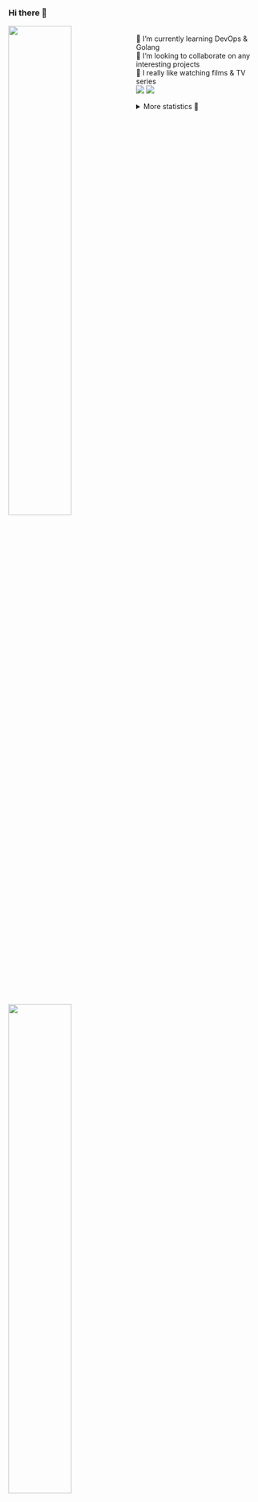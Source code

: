 ### Hi there 👋


[<img align="left" width="50%" src="https://github-readme-stats.vercel.app/api?username=rufusnufus&hide=issues&show_icons=true&count_private=true&theme=transparent&title_color=FF6F40&text_color=FBF9F8&icon_color=F48242&hide_border=true&hide_title=true#gh-dark-mode-only">](https://metrics.lecoq.io/rufusnufus#gh-dark-mode-only)
[<img align="left" width="50%" src="https://github-readme-stats.vercel.app/api?username=rufusnufus&hide=issues&show_icons=true&count_private=true&theme=transparent&title_color=FF6533&text_color=4D4644&icon_color=FF8038&hide_border=true&hide_title=true#gh-light-mode-only">](https://metrics.lecoq.io/rufusnufus#gh-light-mode-only)

<p>
  <br>
  🌱 I’m currently learning DevOps & Golang</br>
  👯 I’m looking to collaborate on any interesting projects</br>
  🎥 I really like watching films & TV series</br>
  <a href="https://linkedin.com/in/rufusnufus"><img src="https://img.shields.io/badge/linkedin-0077B5.svg?style=for-the-badge&logo=linkedin&logoColor=white"/></a>
  <a href="https://t.me/rufusnufus"><img src="https://img.shields.io/badge/-telegram-black?style=for-the-badge&color=blue&logo=telegram"/></a>
</p>

<p text-align="left">
<details>
  <summary>More statistics 👀</summary><br/>

<!--START_SECTION:waka-->
![Code Time](http://img.shields.io/badge/Code%20Time-60%20hrs%203%20mins-blue)

![Profile Views](http://img.shields.io/badge/Profile%20Views-0-blue)

**I'm an Early 🐤** 

```text
🌞 Morning    114 commits    ████░░░░░░░░░░░░░░░░░░░░░   17.22% 
🌆 Daytime    366 commits    █████████████░░░░░░░░░░░░   55.29% 
🌃 Evening    153 commits    █████░░░░░░░░░░░░░░░░░░░░   23.11% 
🌙 Night      29 commits     █░░░░░░░░░░░░░░░░░░░░░░░░   4.38%

```
📅 **I'm Most Productive on Tuesday** 

```text
Monday       124 commits    ████░░░░░░░░░░░░░░░░░░░░░   18.73% 
Tuesday      130 commits    █████░░░░░░░░░░░░░░░░░░░░   19.64% 
Wednesday    110 commits    ████░░░░░░░░░░░░░░░░░░░░░   16.62% 
Thursday     125 commits    ████░░░░░░░░░░░░░░░░░░░░░   18.88% 
Friday       114 commits    ████░░░░░░░░░░░░░░░░░░░░░   17.22% 
Saturday     33 commits     █░░░░░░░░░░░░░░░░░░░░░░░░   4.98% 
Sunday       26 commits     █░░░░░░░░░░░░░░░░░░░░░░░░   3.93%

```


📊 **This Week I Spent My Time On** 

```text
💬 Programming Languages: 
YAML                     8 hrs 23 mins       █████████████░░░░░░░░░░░░   55.0% 
HCL                      2 hrs 30 mins       ████░░░░░░░░░░░░░░░░░░░░░   16.41% 
JavaScript               1 hr 21 mins        ██░░░░░░░░░░░░░░░░░░░░░░░   8.94% 
Other                    1 hr 12 mins        ██░░░░░░░░░░░░░░░░░░░░░░░   7.88% 
Terraform                32 mins             █░░░░░░░░░░░░░░░░░░░░░░░░   3.57%

🔥 Editors: 
VS Code                  14 hrs 9 mins       ███████████████████████░░   92.7% 
iTerm2                   1 hr 6 mins         █░░░░░░░░░░░░░░░░░░░░░░░░   7.3%

```

**I Mostly Code in Python** 

```text
Python                   9 repos             ███████░░░░░░░░░░░░░░░░░░   28.12% 
Java                     4 repos             ███░░░░░░░░░░░░░░░░░░░░░░   12.5% 
Jupyter Notebook         4 repos             ███░░░░░░░░░░░░░░░░░░░░░░   12.5% 
JavaScript               3 repos             ██░░░░░░░░░░░░░░░░░░░░░░░   9.38% 
HTML                     3 repos             ██░░░░░░░░░░░░░░░░░░░░░░░   9.38%

```



 Last Updated on 25/12/2022 00:41:14 UTC
<!--END_SECTION:waka-->

</details>
</p>

